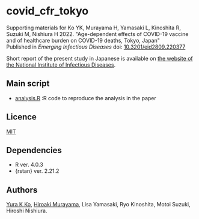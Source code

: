# covid_cfr_tokyo
Supporting materials for Ko YK, Murayama H, Yamasaki L, Kinoshita R, Suzuki M, Nishiura H 2022. "Age-dependent effects of COVID-19 vaccine and of healthcare burden on COVID-19 deaths, Tokyo, Japan" <br>
Published in *Emerging Infectious Diseases* doi: [10.3201/eid2809.220377](https://doi.org/10.3201/eid2809.220377)

Short report of the present study in Japanese is available on [the website of the National Institute of Infectious Diseases](https://www.niid.go.jp/niid/ja/2019-ncov/2484-idsc/10873-covid19-65.html).

## Main script
- [analysis.R](https://github.com/KoKYura/covid19_cfr_ve_tokyo/blob/main/src/analysis.R) :R code to reproduce the analysis in the paper

## Licence
[MIT](https://github.com/KoKYura/covid19_cfr_ve_tokyo/blob/main/LICENSE)

## Dependencies
* R ver. 4.0.3
* {rstan} ver. 2.21.2

## Authors
[Yura K Ko](https://github.com/KoKYura), [Hiroaki Murayama](https://github.com/hiroaki-murayama), Lisa Yamasaki, Ryo Kinoshita, Motoi Suzuki, Hiroshi Nishiura.
